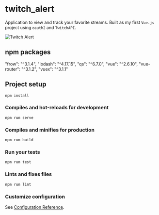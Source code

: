 # twitch_alert

Application to view and track your favorite streams. Built as my first `Vue.js` project using `oauth2` and `TwitchAPI`.

![Twitch Alert](./screenshots/alpha-build-twitch-alert.png "Twitch Alert Vue.js")

## npm packages
"frow": "^3.1.4",
"lodash": "^4.17.15",
"qs": "^6.7.0",
"vue": "^2.6.10",
"vue-router": "^3.1.2",
"vuex": "^3.1.1"

## Project setup
```
npm install
```

### Compiles and hot-reloads for development
```
npm run serve
```

### Compiles and minifies for production
```
npm run build
```

### Run your tests
```
npm run test
```

### Lints and fixes files
```
npm run lint
```

### Customize configuration
See [Configuration Reference](https://cli.vuejs.org/config/).
